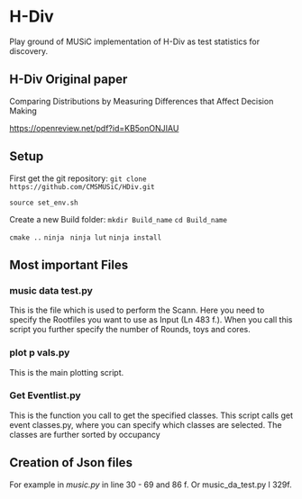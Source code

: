 # H-Div 

Play ground of MUSiC implementation of H-Div as test statistics for discovery.

## H-Div Original paper

Comparing Distributions by Measuring Differences that Affect Decision Making

https://openreview.net/pdf?id=KB5onONJIAU

## Setup
First get the git repository:
`git clone https://github.com/CMSMUSiC/HDiv.git`



`source set_env.sh`

Create a new Build folder:
`mkdir Build_name`
`cd Build_name`

`cmake ..`
`ninja `
`ninja lut`
`ninja install`

## Most important Files
###   music data test.py
This is the file which is used to perform the Scann. Here you need to specify
the Rootfiles you want to use as Input (Ln 483 f.).
When you call this script you further specify the number of Rounds, toys and
cores.
###   plot p vals.py
This is the main plotting script.
###   Get Eventlist.py
This is the function you call to get the specified classes. This script calls
get event classes.py, where you can specify which classes are selected. The
classes are further sorted by occupancy

## Creation of Json files
For example in *music.py* in line 30 - 69  and 86 f.
Or music_da_test.py l 329f. 